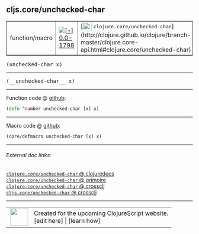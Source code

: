 ## cljs.core/unchecked-char



 <table border="1">
<tr>
<td>function/macro</td>
<td><a href="https://github.com/cljsinfo/cljs-api-docs/tree/0.0-1798"><img valign="middle" alt="[+] 0.0-1798" title="Added in 0.0-1798" src="https://img.shields.io/badge/+-0.0--1798-lightgrey.svg"></a> </td>
<td>
[<img height="24px" valign="middle" src="http://i.imgur.com/1GjPKvB.png"> <samp>clojure.core/unchecked-char</samp>](http://clojure.github.io/clojure/branch-master/clojure.core-api.html#clojure.core/unchecked-char)
</td>
</tr>
</table>

<samp>(unchecked-char x)</samp><br>

---

 <samp>
(__unchecked-char__ x)<br>
</samp>

---







Function code @ [github]():

```clj
(defn ^number unchecked-char [x] x)
```

<!--
Repo - tag - source tree - lines:

 <pre>

</pre>

-->

---

Macro code @ [github]():

```clj
(core/defmacro unchecked-char [x] x)
```

<!--
Repo - tag - source tree - lines:

 <pre>

</pre>
-->

---


###### External doc links:

[`clojure.core/unchecked-char` @ clojuredocs](http://clojuredocs.org/clojure.core/unchecked-char)<br>
[`clojure.core/unchecked-char` @ grimoire](http://conj.io/store/v1/org.clojure/clojure/1.7.0-beta3/clj/clojure.core/unchecked-char/)<br>
[`clojure.core/unchecked-char` @ crossclj](http://crossclj.info/fun/clojure.core/unchecked-char.html)<br>
[`cljs.core/unchecked-char` @ crossclj](http://crossclj.info/fun/cljs.core.cljs/unchecked-char.html)<br>

---

 <table>
<tr><td>
<img valign="middle" align="right" width="48px" src="http://i.imgur.com/Hi20huC.png">
</td><td>
Created for the upcoming ClojureScript website.<br>
[edit here] | [learn how]
</td></tr></table>

[edit here]:https://github.com/cljsinfo/cljs-api-docs/blob/master/cljsdoc/cljs.core/unchecked-char.cljsdoc
[learn how]:https://github.com/cljsinfo/cljs-api-docs/wiki/cljsdoc-files

<!--

This information was too distracting to show to readers, but I'll leave it
commented here since it is helpful to:

- pretty-print the data used to generate this document
- and show how to retrieve that data



The API data for this symbol:

```clj
{:return-type number,
 :ns "cljs.core",
 :name "unchecked-char",
 :signature ["[x]"],
 :name-encode "unchecked-char",
 :history [["+" "0.0-1798"]],
 :type "function/macro",
 :clj-equiv {:full-name "clojure.core/unchecked-char",
             :url "http://clojure.github.io/clojure/branch-master/clojure.core-api.html#clojure.core/unchecked-char"},
 :full-name-encode "cljs.core/unchecked-char",
 :source {:code "(defn ^number unchecked-char [x] x)",
          :title "Function code",
          :repo "clojurescript",
          :tag "r1.8.40",
          :filename "src/main/cljs/cljs/core.cljs",
          :lines [2442],
          :url "https://github.com/clojure/clojurescript/blob/r1.8.40/src/main/cljs/cljs/core.cljs#L2442"},
 :extra-sources [{:code "(core/defmacro unchecked-char [x] x)",
                  :title "Macro code",
                  :repo "clojurescript",
                  :tag "r1.8.40",
                  :filename "src/main/clojure/cljs/core.cljc",
                  :lines [957],
                  :url "https://github.com/clojure/clojurescript/blob/r1.8.40/src/main/clojure/cljs/core.cljc#L957"}],
 :usage ["(unchecked-char x)"],
 :full-name "cljs.core/unchecked-char",
 :cljsdoc-url "https://github.com/cljsinfo/cljs-api-docs/blob/master/cljsdoc/cljs.core/unchecked-char.cljsdoc"}

```

Retrieve the API data for this symbol:

```clj
;; from Clojure REPL
(require '[clojure.edn :as edn])
(-> (slurp "https://raw.githubusercontent.com/cljsinfo/cljs-api-docs/catalog/cljs-api.edn")
    (edn/read-string)
    (get-in [:symbols "cljs.core/unchecked-char"]))
```

-->
